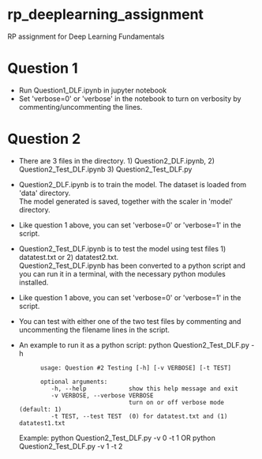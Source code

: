 # rp_deeplearning_assignment
RP assignment for Deep Learning Fundamentals

# Question 1
- Run Question1_DLF.ipynb in jupyter notebook
- Set 'verbose=0' or 'verbose' in the notebook to turn on verbosity by commenting/uncommenting the lines.

# Question 2
- There are 3 files in the directory.  1) Question2_DLF.ipynb, 2) Question2_Test_DLF.ipynb 3) Question2_Test_DLF.py
- Question2_DLF.ipynb is to train the model.  The dataset is loaded from 'data' directory.  
  The model generated is saved, together with the scaler in 'model' directory.
- Like question 1 above, you can set 'verbose=0' or 'verbose=1' in the script.

- Question2_Test_DLF.ipynb is to test the model using test files 1) datatest.txt or 2) datatest2.txt.  
  Question2_Test_DLF.ipynb has been converted to a python script and you can run it in a terminal, 
  with the necessary python modules installed.
- Like question 1 above, you can set 'verbose=0' or 'verbose=1' in the script.  
- You can test with either one of the two test files by commenting and uncommenting the filename lines in the script.
- An example to run it as a python script:
            python Question2_Test_DLF.py -h

            usage: Question #2 Testing [-h] [-v VERBOSE] [-t TEST]

            optional arguments:
               -h, --help            show this help message and exit
               -v VERBOSE, --verbose VERBOSE
                                     turn on or off verbose mode (default: 1)
               -t TEST, --test TEST  (0) for datatest.txt and (1) datatest1.txt
  Example: python Question2_Test_DLF.py -v 0 -t 1 OR
           python Question2_Test_DLF.py -v 1 -t 2

